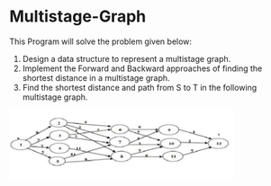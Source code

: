# Multistage-Graph
This Program will solve the problem given below:<br>
1) Design a data structure to represent a multistage graph.<br>
2) Implement the Forward and Backward approaches of finding the shortest distance in a
multistage graph.<br>
3) Find the shortest distance and path from S to T in the following multistage graph.<br>
<img align=centre width=400 src="https://github.com/duabatool020/Multistage-Graph/blob/main/MultiStageGraph.png">
